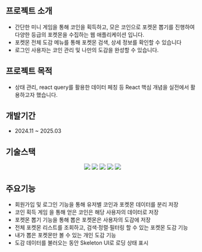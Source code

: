 

##  프로젝트 소개
- 간단한 미니 게임을 통해 코인을 획득하고, 모은 코인으로 포켓몬 뽑기를 진행하여 다양한 등급의 포켓몬을 수집하는 웹 애플리케이션 입니다.
- 포켓몬 전체 도감 메뉴를 통해 포켓몬 검색, 상세 정보를 확인할 수 있습니다
- 로그인 사용자는 코인 관리 및 나만의 도감을 완성할 수 있습니다.

## 프로젝트 목적
- 상태 관리, react query를 활용한 데이터 페칭 등 React 핵심 개념을 실전에서 활용하고자 했습니다.

## 개발기간
- 2024.11 ~ 2025.03

## 기술스택
<p align="center">
  <img src="https://img.shields.io/badge/Next.js-000000?style=for-the-badge&logo=nextdotjs&logoColor=white"/>
  <img src="https://img.shields.io/badge/React_Context-61DAFB?style=for-the-badge&logo=react&logoColor=white"/>
  <img src="https://img.shields.io/badge/ReactQuery-FF4154?style=for-the-badge&logo=reactquery&logoColor=white"/>
  <img src="https://img.shields.io/badge/TailwindCSS-06B6D4?style=for-the-badge&logo=tailwindcss&logoColor=white"/>
  <img src="https://img.shields.io/badge/Firebase-FFCA28?style=for-the-badge&logo=firebase&logoColor=black"/>
</p>

## 주요기능
- 회원가입 및 로그인 기능을 통해 유저별 코인과 포켓몬 데이터를 분리 저장
- 코인 획득 게임 을 통해 얻은 코인은 해당 사용자의 데이터로 저장
- 포켓몬 뽑기 기능을 통해 뽑은 포켓몬은 사용자의 도감에 저장
- 전체 포켓몬 리스트를 조회하고, 검색·정렬·필터링 할 수 있는 포켓몬 도감 기능
- 내가 뽑은 포켓몬만 볼 수 있는 개인 도감 기능
- 도감 데이터를 불러오는 동안 Skeleton UI로 로딩 상태 표시
